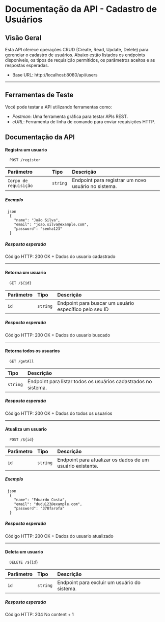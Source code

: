 # Documentação da API - Cadastro de Usuários

## Visão Geral

Esta API oferece operações CRUD (Create, Read, Update, Delete) para gerenciar o cadastro de usuários. Abaixo estão listados os endpoints disponíveis, os tipos de requisição permitidos, os parâmetros aceitos e as respostas esperadas.

- Base URL: http://localhost:8080/api/users

---

## Ferramentas de Teste

Você pode testar a API utilizando ferramentas como:

- *Postman*: Uma ferramenta gráfica para testar APIs REST.
- *cURL*: Ferramenta de linha de comando para enviar requisições HTTP.
## Documentação da API

#### Registra um usuario

```http
  POST /register
```

| Parâmetro   | Tipo       | Descrição                                   |
| :---------- | :--------- | :------------------------------------------ |
| `Corpo de requisição`      | `string` | Endpoint para registrar um novo usuário no sistema. |

##### Exemplo
```http
 json
  {
    "name": "João Silva",
    "email": "joao.silva@example.com",
    "password": "senha123"
  }
```
##### Resposta esperada
Código HTTP: 200 OK + Dados do usuario cadastrado

---

#### Retorna um usuario

```http
  GET /${id}
```

| Parâmetro   | Tipo       | Descrição                                   |
| :---------- | :--------- | :------------------------------------------ |
| `id`      | `string` | Endpoint para buscar um usuário específico pelo seu ID |

##### Resposta esperada
Código HTTP: 200 OK + Dados do usuario buscado

---

#### Retorna todos os usuarios

```http
  GET /getAll
```

| Tipo       | Descrição                           |
| :--------- | :---------------------------------- |
| `string` | Endpoint para listar todos os usuários cadastrados no sistema.|

##### Resposta esperada
Código HTTP: 200 OK + Dados do todos os usuarios

---

#### Atualiza um usuario

```http
  POST /${id}
```

| Parâmetro   | Tipo       | Descrição                                   |
| :---------- | :--------- | :------------------------------------------ |
| `id`      | `string` | Endpoint para atualizar os dados de um usuário existente.|

##### Exemplo
```http
 json
  {
    "name": "Eduardo Costa",
    "email": "dudu123@example.com",
    "password": "378farofa"
  }
```
##### Resposta esperada
Código HTTP: 200 OK + Dados do usuario atualizado

---

#### Deleta um usuario

```http
  DELETE /${id}
```

| Parâmetro   | Tipo       | Descrição                                   |
| :---------- | :--------- | :------------------------------------------ |
| `id`      | `string` | Endpoint para excluir um usuário do sistema.|

##### Resposta esperada
Código HTTP: 204 No content + 1
